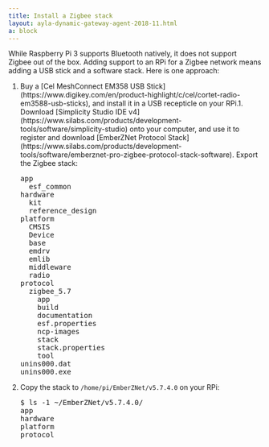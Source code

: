 ```yaml
---
title: Install a Zigbee stack
layout: ayla-dynamic-gateway-agent-2018-11.html
a: block
---
```


While Raspberry Pi 3 supports Bluetooth natively, it does not support Zigbee out of the box. Adding support to an RPi for a Zigbee network means adding a USB stick and a software stack. Here is one approach:

<ol>
<li>Buy a [Cel MeshConnect EM358 USB Stick](https://www.digikey.com/en/product-highlight/c/cel/cortet-radio-em3588-usb-sticks), and install it in a USB recepticle on your RPi.1. Download [Simplicity Studio IDE v4](https://www.silabs.com/products/development-tools/software/simplicity-studio) onto your computer, and use it to register and download [EmberZNet Protocol Stack](https://www.silabs.com/products/development-tools/software/emberznet-pro-zigbee-protocol-stack-software). Export the Zigbee stack:
<pre >
app
  esf_common
hardware
  kit
  reference_design
platform
  CMSIS
  Device
  base
  emdrv
  emlib
  middleware
  radio
protocol
  zigbee_5.7
    app
    build
    documentation
    esf.properties
    ncp-images
    stack
    stack.properties
    tool
unins000.dat
unins000.exe
</pre>
</li>
<li>Copy the stack to <code>/home/pi/EmberZNet/v5.7.4.0</code> on your RPi:
<pre >
$ ls -1 ~/EmberZNet/v5.7.4.0/
app
hardware
platform
protocol
</pre>
</li>
</ol>
